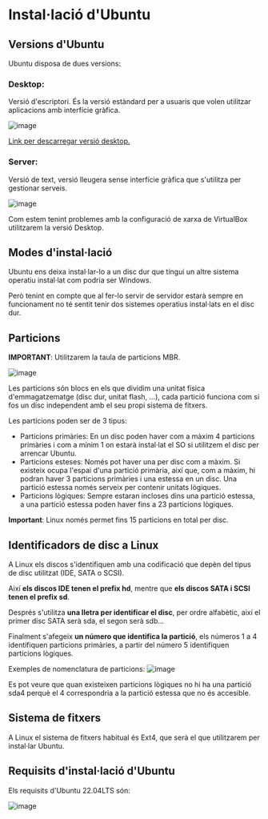 # Instal·lació d'Ubuntu

## Versions d'Ubuntu

Ubuntu disposa de dues versions:

### Desktop: 

Versió d'escriptori. És la versió estàndard per a usuaris que volen utilitzar aplicacions amb interfície gràfica.

![image](https://github.com/XaSaFa/MP04/assets/110727546/dcf479c7-878a-455b-8943-0eaeac01accc)

[Link per descarregar versió desktop.](https://releases.ubuntu.com/jammy/)

### Server: 

Versió de text, versió lleugera sense interfície gràfica que s'utilitza per gestionar serveis.

![image](https://github.com/XaSaFa/MP04/assets/110727546/fa8f17c9-20c0-46f2-838b-7dbbfb780e3c)

Com estem tenint problemes amb la configuració de xarxa de VirtualBox utilitzarem la versió Desktop.

## Modes d'instal·lació

Ubuntu ens deixa instal·lar-lo a un disc dur que tingui un altre sistema operatiu instal·lat com podria ser Windows.

Però tenint en compte que al fer-lo servir de servidor estarà sempre en funcionament no té sentit tenir dos sistemes operatius instal·lats en el disc dur.

## Particions

**IMPORTANT**: Utilitzarem la taula de particions MBR. 

![image](https://github.com/XaSaFa/MP04/assets/110727546/a096702e-0a10-4ad7-8941-0c1327301be7)

Les particions són blocs en els que dividim una unitat física d'emmagatzematge (disc dur, unitat flash, ...), cada partició funciona com si fos un disc independent amb el seu propi sistema de fitxers.

Les particions poden ser de 3 tipus:

- Particions primàries: En un disc poden haver com a màxim 4 particions primàries i com a mínim 1 on estarà instal·lat el SO si utilitzem el disc per arrencar Ubuntu.
- Particions esteses:  Només pot haver una per disc com a màxim. Si existeix ocupa l'espai d'una partició primària, així que, com a màxim, hi podran haver 3 particions primàries i una estessa en un disc. Una partició estessa només serveix per contenir unitats lògiques.
- Particions lògiques: Sempre estaran incloses dins una partició estessa, a una partició estessa poden haver fins a 23 particions lògiques.

**Important**: Linux només permet fins 15 particions en total per disc.

## Identificadors de disc a Linux

A Linux els discos s'identifiquen amb una codificació que depèn del tipus de disc utilitzat (IDE, SATA o SCSI).

Així **els discos IDE tenen el prefix hd**, mentre que **els discos SATA i SCSI tenen el prefix sd**.

Després s'utilitza **una lletra per identificar el disc**, per ordre alfabètic, així el primer disc SATA serà sda, el segon serà sdb...

Finalment s'afegeix **un número que identifica la partició**, els números 1 a 4 identifiquen particions primàries, a partir del número 5 identifiquen particions lògiques.

Exemples de nomenclatura de particions:
![image](https://github.com/XaSaFa/MP04/assets/110727546/9b9fd5e0-b283-44d7-81d1-0877d38c8c9f)

Es pot veure que quan existeixen particions lògiques no hi ha una partició sda4 perquè el 4 correspondria a la partició estessa que no és accesible.

## Sistema de fitxers

A Linux el sistema de fitxers habitual és Ext4, que serà el que utilitzarem per instal·lar Ubuntu.

## Requisits d'instal·lació d'Ubuntu

Els requisits d'Ubuntu 22.04LTS són:

![image](https://github.com/XaSaFa/MP04/assets/110727546/aaa3a719-19c9-4273-932d-3cd3830036cc)






